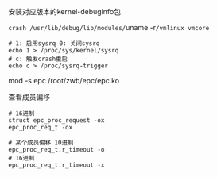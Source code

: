 安装对应版本的kernel-debuginfo包

`crash /usr/lib/debug/lib/modules/`uname -r`/vmlinux vmcore`


```
# 1: 启用sysrq 0: 关闭sysrq
echo 1 > /proc/sys/kernel/sysrq
# c: 触发crash重启
echo c > /proc/sysrq-trigger
```


mod -s epc /root/zwb/epc/epc.ko

查看成员偏移

```
# 16进制
struct epc_proc_request -ox
epc_proc_req_t -ox

# 某个成员偏移 10进制
epc_proc_req_t.r_timeout -o
# 16进制
epc_proc_req_t.r_timeout -x
